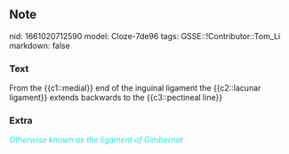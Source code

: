 ## Note
nid: 1661020712590
model: Cloze-7de96
tags: GSSE::!Contributor::Tom_Li
markdown: false

### Text
<div>
  From the {{c1::medial}} end of the inguinal ligament the
  {{c2::lacunar ligament}} extends backwards to the {{c3::pectineal
  line}}
</div>

### Extra
<i><font color="#1DE7E5">Otherwise known as the ligament of
Gimbernat</font></i>
